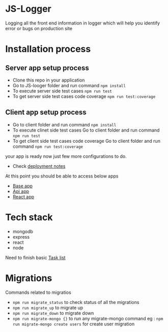 # JS-Logger

Logging all the front end information in logger which will help you identify error or bugs on production site

# Installation process

## Server app setup process
- Clone this repo in your application
- Go to JS-looger folder and run command `npm install`
- To execute server side test cases `npm run test`
- To get server side test cases code coverage `npm run test:coverage`

## Client app setup process
- Go to client folder and run command `npm install`
- To execute clinet side test cases Go to client folder and run command `npm run test`
- To get client side test cases code coverage Go to client folder and run command `npm run test:coverage`

your app is ready now just few more configurations to do.

- Check [deployment notes](DeploymentNotes.md)

At this point you should be able to access below apps

- [Base app](http://logger.com:3000/)
- [Api app](http://api.logger.com:3000)
- [React app](http://app.logger.com:8080/)

# Tech stack

- mongodb
- express
- react
- node

Need to finish basic [Task list](TASKLIST.md)

# Migrations

Commands related to migratios

- `npm run migrate_status` to check status of all the migrations
- `npm run migrate_up` to migrate up
- `npm run migrate_down` to migrate down
- `npm run migrate-mongo {}` to run any migrate-mongo command
  eg : `npm run migrate-mongo create users` for create user migration
